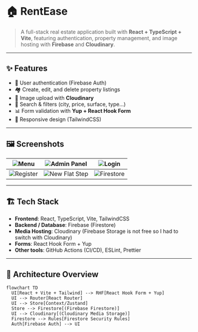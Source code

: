 # 🏠 RentEase

> A full-stack real estate application built with **React + TypeScript + Vite**, featuring authentication, property management, and image hosting with **Firebase** and **Cloudinary**.

---

## ✨ Features
- 🔑 User authentication (Firebase Auth)
- 🏘️ Create, edit, and delete property listings
- 📸 Image upload with **Cloudinary**
- 🔎 Search & filters (city, price, surface, type…)
- 📊 Form validation with **Yup + React Hook Form**
- 📱 Responsive design (TailwindCSS)

---

## 🖼️ Screenshots

| ![Menu](https://github.com/loanlvn/rentease/blob/main/docs/menuS1.png?raw=true) | ![Admin Panel](https://github.com/loanlvn/rentease/blob/main/docs/AdminPanelS2.png?raw=true) | ![Login](https://github.com/loanlvn/rentease/blob/main/docs/LoginS3.png?raw=true) |
| --- | --- | --- |
| ![Register](https://github.com/loanlvn/rentease/blob/main/docs/RegisterS3.png?raw=true) | ![New Flat Step](https://github.com/loanlvn/rentease/blob/main/docs/NewFlatStepInfoS4.png?raw=true) | ![Firestore](https://github.com/loanlvn/rentease/blob/main/docs/fireStoreS5.png?raw=true) |

---

## 🏗️ Tech Stack
- **Frontend**: React, TypeScript, Vite, TailwindCSS  
- **Backend / Database**: Firebase (Firestore)  
- **Media Hosting**: Cloudinary (Firebase Storage is not free so I had to switch with Cloudinary)  
- **Forms**: React Hook Form + Yup  
- **Other tools**: GitHub Actions (CI/CD), ESLint, Prettier  

---

## 🔧 Architecture Overview

```mermaid
flowchart TD
  UI[React + Vite + Tailwind] --> RHF[React Hook Form + Yup]
  UI --> Router[React Router]
  UI --> Store[Context/Zustand]
  Store --> Firestore[(Firebase Firestore)]
  UI --> Cloudinary[(Cloudinary Media Storage)]
  Firestore --> Rules[Firestore Security Rules]
  Auth[Firebase Auth] --> UI
